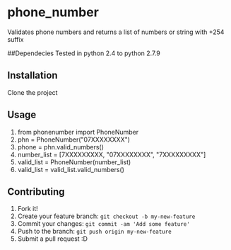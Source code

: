 # phone_number
Validates phone numbers and returns a list of numbers or string  with +254 suffix 

##Dependecies
Tested in python 2.4 to python 2.7.9

## Installation
Clone the project

## Usage
1. from phonenumber import PhoneNumber
2. phn = PhoneNumber("07XXXXXXXX")
3. phone = phn.valid_numbers()
4. number_list = [7XXXXXXXXX, "07XXXXXXXX", "7XXXXXXXXX"]
5. valid_list = PhoneNumber(number_list)
6. valid_list = valid_list.valid_numbers()

## Contributing

1. Fork it!
2. Create your feature branch: `git checkout -b my-new-feature`
3. Commit your changes: `git commit -am 'Add some feature'`
4. Push to the branch: `git push origin my-new-feature`
5. Submit a pull request :D
